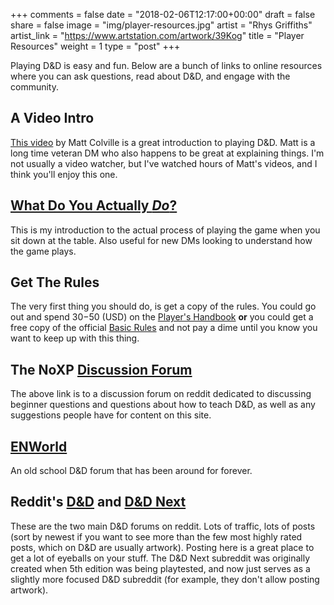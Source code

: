 +++
comments = false
date = "2018-02-06T12:17:00+00:00"
draft = false
share = false
image = "img/player-resources.jpg"
artist = "Rhys Griffiths"
artist_link = "https://www.artstation.com/artwork/39Kog"
title = "Player Resources"
weight = 1
type = "post"
+++

Playing D&D is easy and fun.  Below are a bunch of links to online resources
where you can ask questions, read about D&D, and engage with the community.

## A Video Intro

[This video](https://www.youtube.com/watch?v=Eo_oR7YO-Bw) by Matt Colville is a
great introduction to playing D&D.  Matt is a long time veteran DM who also
happens to be great at explaining things. I'm not usually a video watcher, but
I've watched hours of Matt's videos, and I think you'll enjoy this one.

## [What Do You Actually *Do*?](https://noxp.io/players/your-first-game)
This is my introduction to the actual process of playing the game when you sit down at the table. Also useful for new DMs looking to understand how the game plays.


## Get The Rules

The very first thing you should do, is get a copy of the rules.  You could
go out and spend $30-$50 (USD) on the [Player's
Handbook](https://www.amazon.com/Players-Handbook-Dungeons-Dragons-Wizards/dp/0786965606)
**or** you could get a free copy of the official [Basic
Rules](http://media.wizards.com/2016/downloads/DND/PlayerBasicRulesV03.pdf) and
not pay a dime until you know you want to keep up with this thing.

## The NoXP [Discussion Forum](https://reddit.com/r/NoXP)
The above link is to a discussion forum on reddit dedicated to discussing
beginner questions and questions about how to teach D&D, as well as any
suggestions people have for content on this site.


## [ENWorld](http://www.enworld.org/forum/forum.php)

An old school D&D forum that has been around for forever. 

## Reddit's [D&D](https://reddit.com/r/dnd) and [D&D Next](https://reddit.com/r/dndnext)

These are the two main D&D forums on reddit.  Lots of traffic, lots of posts
(sort by newest if you want to see more than the few most highly rated posts,
which on D&D are usually artwork).  Posting here is a great place to get a lot
of eyeballs on your stuff.  The D&D Next subreddit was originally created when
5th edition was being playtested, and now just serves as a slightly more focused
D&D subreddit (for example, they don't allow posting artwork).
